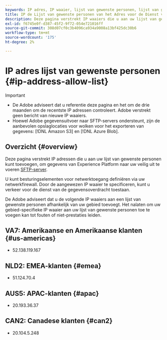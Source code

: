 ```yaml
---
keywords: IP adres, IP waaier, lijst van gewenste personen, lijst van gewenste personen
title: IP de Lijst van gewenste personen van het Adres voor de Dienst van de Vraag
description: Deze pagina verstrekt IP waaiers die u aan uw lijst van gewenste personen kunt toevoegen.
exl-id: f6745e0f-d387-45f2-9f72-054e721016ff
source-git-commit: 308d07cf0c3b4096ca934a9008a13bf425dc30b6
workflow-type: tm+mt
source-wordcount: '175'
ht-degree: 2%

---
```


# IP adres lijst van gewenste personen {#ip-address-allow-list}

>[!IMPORTANT]
>
> * De Adobe adviseert dat u referentie deze pagina en het om de drie maanden om de recentste IP adressen controleert. Adobe verstrekt geen bericht van nieuwe IP waaiers.
> * Hoewel Adobe gegevensuitvoer naar SFTP-servers ondersteunt, zijn de aanbevolen opslaglocaties voor wolken voor het exporteren van gegevens: [!DNL Amazon S3] en [!DNL Azure Blob].

## Overzicht {#overview}

Deze pagina verstrekt IP adressen die u aan uw lijst van gewenste personen kunt toevoegen, om gegevens van Experience Platform naar uw veilig uit te voeren [SFTP-server](../destinations/catalog/cloud-storage/sftp.md).

U kunt besturingselementen voor netwerktoegang definiëren via uw netwerkfirewall. Door de aangewezen IP waaier te specificeren, kunt u verkeer voor de dienst van de gegevensoverdracht toestaan.

De Adobe adviseert dat u de volgende IP waaiers aan een lijst van gewenste personen afhankelijk van uw gebied toevoegt. Het nalaten om uw gebied-specifieke IP waaier aan uw lijst van gewenste personen toe te voegen kan tot fouten of niet-prestaties leiden.

## VA7: Amerikaanse en Amerikaanse klanten {#us-americas}

* 52.138.119.167

## NLD2: EMEA-klanten {#emea}

* 51.124.70.4

## AUS5: APAC-klanten {#apac}

* 20.193.36.37

## CAN2: Canadese klanten {#can2}

* 20.104.5.248

